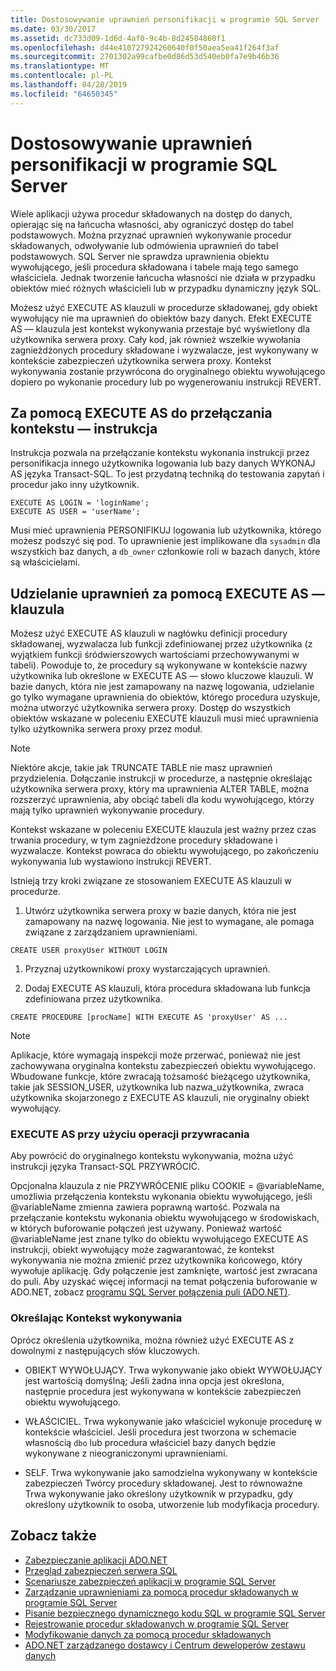 ```yaml
---
title: Dostosowywanie uprawnień personifikacji w programie SQL Server
ms.date: 03/30/2017
ms.assetid: dc733d09-1d6d-4af0-9c4b-8d24504860f1
ms.openlocfilehash: d44e410727924260640f0f50aea5ea41f264f3af
ms.sourcegitcommit: 2701302a99cafbe0d86d53d540eb0fa7e9b46b36
ms.translationtype: MT
ms.contentlocale: pl-PL
ms.lasthandoff: 04/28/2019
ms.locfileid: "64650345"
---
```

# <a name="customizing-permissions-with-impersonation-in-sql-server"></a>Dostosowywanie uprawnień personifikacji w programie SQL Server
Wiele aplikacji używa procedur składowanych na dostęp do danych, opierając się na łańcucha własności, aby ograniczyć dostęp do tabel podstawowych. Można przyznać uprawnień wykonywanie procedur składowanych, odwoływanie lub odmówienia uprawnień do tabel podstawowych. SQL Server nie sprawdza uprawnienia obiektu wywołującego, jeśli procedura składowana i tabele mają tego samego właściciela. Jednak tworzenie łańcucha własności nie działa w przypadku obiektów mieć różnych właścicieli lub w przypadku dynamiczny język SQL.  
  
 Możesz użyć EXECUTE AS klauzuli w procedurze składowanej, gdy obiekt wywołujący nie ma uprawnień do obiektów bazy danych. Efekt EXECUTE AS — klauzula jest kontekst wykonywania przestaje być wyświetlony dla użytkownika serwera proxy. Cały kod, jak również wszelkie wywołania zagnieżdżonych procedury składowane i wyzwalacze, jest wykonywany w kontekście zabezpieczeń użytkownika serwera proxy. Kontekst wykonywania zostanie przywrócona do oryginalnego obiektu wywołującego dopiero po wykonanie procedury lub po wygenerowaniu instrukcji REVERT.  
  
## <a name="context-switching-with-the-execute-as-statement"></a>Za pomocą EXECUTE AS do przełączania kontekstu — instrukcja  
 Instrukcja pozwala na przełączanie kontekstu wykonania instrukcji przez personifikacja innego użytkownika logowania lub bazy danych WYKONAJ AS języka Transact-SQL. To jest przydatną techniką do testowania zapytań i procedur jako inny użytkownik.  
  
```  
EXECUTE AS LOGIN = 'loginName';  
EXECUTE AS USER = 'userName';  
```  
  
 Musi mieć uprawnienia PERSONIFIKUJ logowania lub użytkownika, którego możesz podszyć się pod. To uprawnienie jest implikowane dla `sysadmin` dla wszystkich baz danych, a `db_owner` członkowie roli w bazach danych, które są właścicielami.  
  
## <a name="granting-permissions-with-the-execute-as-clause"></a>Udzielanie uprawnień za pomocą EXECUTE AS — klauzula  
 Możesz użyć EXECUTE AS klauzuli w nagłówku definicji procedury składowanej, wyzwalacza lub funkcji zdefiniowanej przez użytkownika (z wyjątkiem funkcji śródwierszowych wartościami przechowywanymi w tabeli). Powoduje to, że procedury są wykonywane w kontekście nazwy użytkownika lub określone w EXECUTE AS — słowo kluczowe klauzuli. W bazie danych, która nie jest zamapowany na nazwę logowania, udzielanie go tylko wymagane uprawnienia do obiektów, którego procedura uzyskuje, można utworzyć użytkownika serwera proxy. Dostęp do wszystkich obiektów wskazane w poleceniu EXECUTE klauzuli musi mieć uprawnienia tylko użytkownika serwera proxy przez moduł.  
  
> [!NOTE]
>  Niektóre akcje, takie jak TRUNCATE TABLE nie masz uprawnień przydzielenia. Dołączanie instrukcji w procedurze, a następnie określając użytkownika serwera proxy, który ma uprawnienia ALTER TABLE, można rozszerzyć uprawnienia, aby obciąć tabeli dla kodu wywołującego, którzy mają tylko uprawnień wykonywanie procedury.  
  
 Kontekst wskazane w poleceniu EXECUTE klauzula jest ważny przez czas trwania procedury, w tym zagnieżdżone procedury składowane i wyzwalacze. Kontekst powraca do obiektu wywołującego, po zakończeniu wykonywania lub wystawiono instrukcji REVERT.  
  
 Istnieją trzy kroki związane ze stosowaniem EXECUTE AS klauzuli w procedurze.  
  
1. Utwórz użytkownika serwera proxy w bazie danych, która nie jest zamapowany na nazwę logowania. Nie jest to wymagane, ale pomaga związane z zarządzaniem uprawnieniami.  
  
```  
CREATE USER proxyUser WITHOUT LOGIN  
```  
  
1. Przyznaj użytkownikowi proxy wystarczających uprawnień.  
  
2. Dodaj EXECUTE AS klauzuli, która procedura składowana lub funkcja zdefiniowana przez użytkownika.  
  
```  
CREATE PROCEDURE [procName] WITH EXECUTE AS 'proxyUser' AS ...  
```  
  
> [!NOTE]
>  Aplikacje, które wymagają inspekcji może przerwać, ponieważ nie jest zachowywana oryginalna kontekstu zabezpieczeń obiektu wywołującego. Wbudowane funkcje, które zwracają tożsamość bieżącego użytkownika, takie jak SESSION_USER, użytkownika lub nazwa_użytkownika, zwraca użytkownika skojarzonego z EXECUTE AS klauzuli, nie oryginalny obiekt wywołujący.  
  
### <a name="using-execute-as-with-revert"></a>EXECUTE AS przy użyciu operacji przywracania  
 Aby powrócić do oryginalnego kontekstu wykonywania, można użyć instrukcji języka Transact-SQL PRZYWRÓCIĆ.  
  
 Opcjonalna klauzula z nie PRZYWRÓCENIE pliku COOKIE = @variableName, umożliwia przełączenia kontekstu wykonania obiektu wywołującego, jeśli @variableName zmienna zawiera poprawną wartość. Pozwala na przełączanie kontekstu wykonania obiektu wywołującego w środowiskach, w których buforowanie połączeń jest używany. Ponieważ wartość @variableName jest znane tylko do obiektu wywołującego EXECUTE AS instrukcji, obiekt wywołujący może zagwarantować, że kontekst wykonywania nie można zmienić przez użytkownika końcowego, który wywołuje aplikację. Gdy połączenie jest zamknięte, wartość jest zwracana do puli. Aby uzyskać więcej informacji na temat połączenia buforowanie w ADO.NET, zobacz [programu SQL Server połączenia puli (ADO.NET)](../../../../../docs/framework/data/adonet/sql-server-connection-pooling.md).  
  
### <a name="specifying-the-execution-context"></a>Określając Kontekst wykonywania  
 Oprócz określenia użytkownika, można również użyć EXECUTE AS z dowolnymi z następujących słów kluczowych.  
  
- OBIEKT WYWOŁUJĄCY. Trwa wykonywanie jako obiekt WYWOŁUJĄCY jest wartością domyślną; Jeśli żadna inna opcja jest określona, następnie procedura jest wykonywana w kontekście zabezpieczeń obiektu wywołującego.  
  
- WŁAŚCICIEL. Trwa wykonywanie jako właściciel wykonuje procedurę w kontekście właściciel. Jeśli procedura jest tworzona w schemacie własnością `dbo` lub procedura właściciel bazy danych będzie wykonywane z nieograniczonymi uprawnieniami.  
  
- SELF. Trwa wykonywanie jako samodzielna wykonywany w kontekście zabezpieczeń Twórcy procedury składowanej. Jest to równoważne Trwa wykonywanie jako określony użytkownik w przypadku, gdy określony użytkownik to osoba, utworzenie lub modyfikacja procedury.  
  
## <a name="see-also"></a>Zobacz także

- [Zabezpieczanie aplikacji ADO.NET](../../../../../docs/framework/data/adonet/securing-ado-net-applications.md)
- [Przegląd zabezpieczeń serwera SQL](../../../../../docs/framework/data/adonet/sql/overview-of-sql-server-security.md)
- [Scenariusze zabezpieczeń aplikacji w programie SQL Server](../../../../../docs/framework/data/adonet/sql/application-security-scenarios-in-sql-server.md)
- [Zarządzanie uprawnieniami za pomocą procedur składowanych w programie SQL Server](../../../../../docs/framework/data/adonet/sql/managing-permissions-with-stored-procedures-in-sql-server.md)
- [Pisanie bezpiecznego dynamicznego kodu SQL w programie SQL Server](../../../../../docs/framework/data/adonet/sql/writing-secure-dynamic-sql-in-sql-server.md)
- [Rejestrowanie procedur składowanych w programie SQL Server](../../../../../docs/framework/data/adonet/sql/signing-stored-procedures-in-sql-server.md)
- [Modyfikowanie danych za pomocą procedur składowanych](../../../../../docs/framework/data/adonet/modifying-data-with-stored-procedures.md)
- [ADO.NET zarządzanego dostawcy i Centrum deweloperów zestawu danych](https://go.microsoft.com/fwlink/?LinkId=217917)
